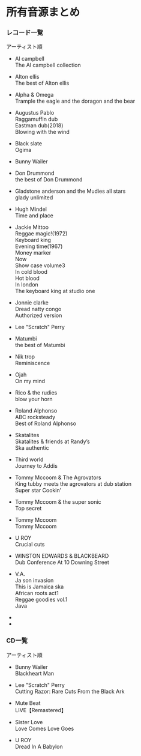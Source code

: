 # 所有音源まとめ

### レコード一覧  
アーティスト順

* Al campbell  
The Al campbell collection

* Alton ellis  
The best of Alton ellis

* Alpha & Omega  
Trample the eagle and the doragon and the bear  

* Augustus Pablo  
Raggamuffin dub  
Eastman dub(2018)  
Blowing with the wind

* Black slate  
Ogima

* Bunny Wailer  

* Don Drummond  
the best of Don Drummond

* Gladstone anderson and the Mudies all stars  
glady unlimited

* Hugh Mindel  
Time and place

* Jackie Mittoo  
Reggae magic!(1972)  
Keyboard king  
Evening time(1967)  
Money marker  
Now  
Show case volume3  
In cold  blood  
Hot blood  
In london  
The keyboard king at studio one  

* Jonnie clarke  
Dread natty congo  
Authorized version

* Lee "Scratch" Perry  

* Matumbi  
the best of Matumbi

* Nik trop  
Reminiscence

* Ojah  
On my mind

* Rico & the rudies  
blow your horn

* Roland Alphonso  
ABC rocksteady  
Best of Roland Alphonso

* Skatalites  
Skatalites & friends at Randy’s  
Ska authentic

* Third world  
Journey to Addis

* Tommy Mccoom & The Agrovators  
King tubby meets the agrovators at dub station  
Super star
Cookin'

* Tommy Mccoom & the super sonic  
Top secret

* Tommy Mccoom  
Tommy Mccoom

* U ROY  
Crucial cuts

* WINSTON EDWARDS & BLACKBEARD  
Dub Conference At 10 Downing Street

* V.A.  
Ja son invasion  
This is Jamaica ska  
African roots act1  
Reggae goodies vol.1  
Java

*

*

### CD一覧
アーティスト順

* Bunny Wailer  
Blackheart Man

* Lee "Scratch" Perry  
Cutting Razor: Rare Cuts From the Black Ark

* Mute Beat  
LIVE【Remastered】

* Sister Love  
Love Comes Love Goes

* U ROY  
Dread In A Babylon
